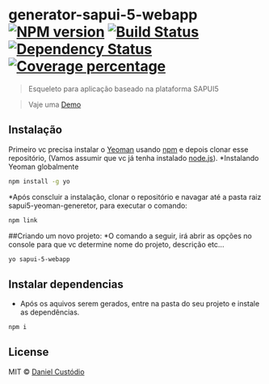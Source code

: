 # generator-sapui-5-webapp [![NPM version][npm-image]][npm-url] [![Build Status][travis-image]][travis-url] [![Dependency Status][daviddm-image]][daviddm-url] [![Coverage percentage][coveralls-image]][coveralls-url]
> Esqueleto para aplicação baseado na plataforma SAPUI5

> Vaje uma [Demo](https://www.custodio.dev/MyUI5WebAppDemo/#/exemplos)

## Instalação

Primeiro vc precisa instalar o [Yeoman](http://yeoman.io) usando [npm](https://www.npmjs.com/) e depois clonar esse repositório, (Vamos assumir que vc já tenha instalado [node.js](https://nodejs.org/)).
*Instalando Yeoman globalmente
```bash
npm install -g yo
```

*Após conscluir a instalação, clonar o repositório e navagar até a pasta raiz sapui5-yeoman-generetor, para executar o comando:
```bash 
npm link
```

##Criando um novo projeto:
*O comando a seguir, irá abrir as opções no console para que vc determine nome do projeto, descrição etc...
```bash
yo sapui-5-webapp 
```

## Instalar dependencias

 * Após os aquivos serem gerados, entre na pasta do seu projeto e instale as dependências.
 ```bash
 npm i
```

## License

MIT © [Daniel Custódio](http://danielcustodio.azurewebsites.net)


[npm-image]: https://badge.fury.io/js/generator-sapui-5-webapp.svg
[npm-url]: https://npmjs.org/package/generator-sapui-5-webapp
[travis-image]: https://travis-ci.org/Daancustodio/generator-sapui-5-webapp.svg?branch=master
[travis-url]: https://travis-ci.org/Daancustodio/generator-sapui-5-webapp
[daviddm-image]: https://david-dm.org/Daancustodio/generator-sapui-5-webapp.svg?theme=shields.io
[daviddm-url]: https://david-dm.org/Daancustodio/generator-sapui-5-webapp
[coveralls-image]: https://coveralls.io/repos/Daancustodio/generator-sapui-5-webapp/badge.svg
[coveralls-url]: https://coveralls.io/r/Daancustodio/generator-sapui-5-webapp
